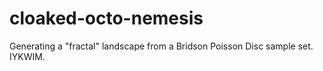 cloaked-octo-nemesis
====================

Generating a "fractal" landscape from a Bridson Poisson Disc sample set. IYKWIM.
